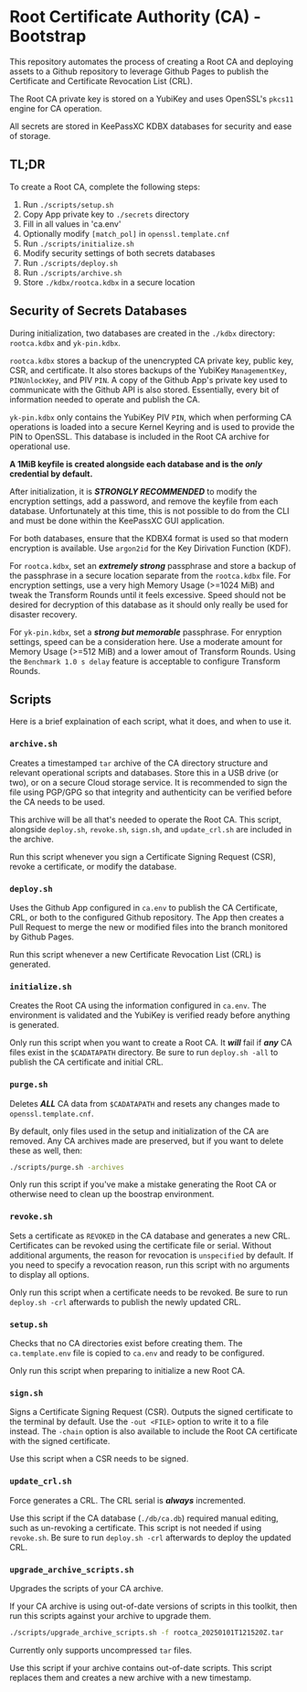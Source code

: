 # Root Certificate Authority (CA) - Bootstrap

This repository automates the process of creating a Root CA and deploying assets
to a Github repository to leverage Github Pages to publish the Certificate and
Certificate Revocation List (CRL).

The Root CA private key is stored on a YubiKey and uses OpenSSL's `pkcs11`
engine for CA operation.

All secrets are stored in KeePassXC KDBX databases for security and ease of
storage.

## TL;DR

To create a Root CA, complete the following steps:

1.  Run `./scripts/setup.sh`
2.  Copy App private key to `./secrets` directory
3.  Fill in all values in 'ca.env'
4.  Optionally modify `[match_pol]` in `openssl.template.cnf`
5.  Run `./scripts/initialize.sh`
6.  Modify security settings of both secrets databases
7.  Run `./scripts/deploy.sh`
8.  Run `./scripts/archive.sh`
9.  Store `./kdbx/rootca.kdbx` in a secure location

## Security of Secrets Databases

During initialization, two databases are created in the `./kdbx` directory:
`rootca.kdbx` and `yk-pin.kdbx`.

`rootca.kdbx` stores a backup of the unencrypted CA private key, public key,
CSR, and certificate. It also stores backups of the YubiKey `ManagementKey`,
`PINUnlockKey`, and PIV `PIN`. A copy of the Github App's private key used to
communicate with the Github API is also stored. Essentially, every bit of
information needed to operate and publish the CA.

`yk-pin.kdbx` only contains the YubiKey PIV `PIN`, which when performing CA
operations is loaded into a secure Kernel Keyring and is used to provide the PIN
to OpenSSL. This database is included in the Root CA archive for operational
use.

**A 1MiB keyfile is created alongside each database and is the *only*
credential by default.**

After initialization, it is ***STRONGLY RECOMMENDED*** to modify the encryption
settings, add a password, and remove the keyfile from each database.
Unfortunately at this time, this is not possible to do from the CLI and must be
done within the KeePassXC GUI application.

For both databases, ensure that the KDBX4 format is used so that modern
encryption is available. Use `argon2id` for the Key Dirivation Function (KDF).

For `rootca.kdbx`, set an ***extremely strong*** passphrase and store a backup
of the passphrase in a secure location separate from the `rootca.kdbx` file. For
encryption settings, use a very high Memory Usage (>=1024 MiB) and tweak the 
Transform Rounds until it feels excessive. Speed should not be desired for
decryption of this database as it should only really be used for disaster
recovery.

For `yk-pin.kdbx`, set a ***strong but memorable*** passphrase. For enryption
settings, speed can be a consideration here. Use a moderate amount for Memory
Usage (>=512 MiB) and a lower amout of Transform Rounds. Using the
`Benchmark 1.0 s delay` feature is acceptable to configure Transform Rounds.

## Scripts

Here is a brief explaination of each script, what it does, and when to use it.

### `archive.sh`

Creates a timestamped `tar` archive of the CA directory structure and relevant
operational scripts and databases. Store this in a USB drive (or two), or on a
secure Cloud storage service. It is recommended to sign the file using PGP/GPG
so that integrity and authenticity can be verified before the CA needs to be
used.

This archive will be all that's needed to operate the Root CA. This script,
alongside `deploy.sh`, `revoke.sh`, `sign.sh`, and `update_crl.sh` are included
in the archive.

Run this script whenever you sign a Certificate Signing Request (CSR), revoke a
certificate, or modify the database.

### `deploy.sh`

Uses the Github App configured in `ca.env` to publish the CA Certificate, CRL,
or both to the configured Github repository. The App then creates a Pull Request
to merge the new or modified files into the branch monitored by Github Pages.

Run this script whenever a new Certificate Revocation List (CRL) is generated.

### `initialize.sh`

Creates the Root CA using the information configured in `ca.env`. The
environment is validated and the YubiKey is verified ready before anything is
generated.

Only run this script when you want to create a Root CA. It ***will*** fail if
***any*** CA files exist in the `$CADATAPATH` directory. Be sure to run
`deploy.sh -all` to publish the CA certificate and initial CRL.

### `purge.sh`

Deletes ***ALL*** CA data from `$CADATAPATH` and resets any changes made to
`openssl.template.cnf`.

By default, only files used in the setup and initialization of the CA are
removed. Any CA archives made are preserved, but if you want to delete these as
well, then:

```sh
./scripts/purge.sh -archives
```

Only run this script if you've make a mistake generating the Root CA or
otherwise need to clean up the boostrap environment.

### `revoke.sh`

Sets a certificate as `REVOKED` in the CA database and generates a new CRL.
Certificates can be revoked using the certificate file or serial. Without
additional arguments, the reason for revocation is `unspecified` by default. If
you need to specify a revocation reason, run this script with no arguments to
display all options.

Only run this script when a certificate needs to be revoked. Be sure to run
`deploy.sh -crl` afterwards to publish the newly updated CRL.

### `setup.sh`

Checks that no CA directories exist before creating them. The `ca.template.env`
file is copied to `ca.env` and ready to be configured.

Only run this script when preparing to initialize a new Root CA.

### `sign.sh`

Signs a Certificate Signing Request (CSR). Outputs the signed certificate to the
terminal by default. Use the `-out <FILE>` option to write it to a file instead.
The `-chain` option is also available to include the Root CA certificate with
the signed certificate.

Use this script when a CSR needs to be signed.

### `update_crl.sh`

Force generates a CRL. The CRL serial is ***always*** incremented.

Use this script if the CA database (`./db/ca.db`) required manual editing, such
as un-revoking a certificate. This script is not needed if using `revoke.sh`. Be
sure to run `deploy.sh -crl` afterwards to deploy the updated CRL.

### `upgrade_archive_scripts.sh`

Upgrades the scripts of your CA archive.

If your CA archive is using out-of-date versions of scripts in this toolkit,
then run this scripts against your archive to upgrade them.

```sh
./scripts/upgrade_archive_scripts.sh -f rootca_20250101T121520Z.tar
```

Currently only supports uncompressed `tar` files.

Use this script if your archive contains out-of-date scripts. This script
replaces them and creates a new archive with a new timestamp.
